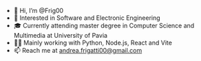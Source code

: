 - 👋 Hi, I’m @Frig00
- 👀 Interested in Software and Electronic Engineering 
- 🎓 Currently attending master degree in Computer Science and Multimedia at University of Pavia 
- 👨‍💻 Mainly working with Python, Node.js, React and Vite
- 📫 Reach me at andrea.frigatti00@gmail.com
